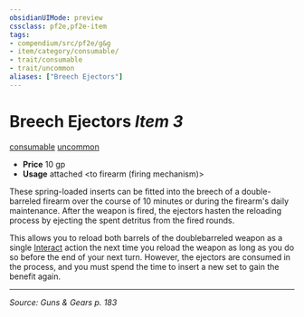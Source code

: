 ```yaml
---
obsidianUIMode: preview
cssclass: pf2e,pf2e-item
tags:
- compendium/src/pf2e/g&g
- item/category/consumable/
- trait/consumable
- trait/uncommon
aliases: ["Breech Ejectors"]
---
```

# Breech Ejectors *Item 3*  
[consumable](consumable.md "Consumable Item Trait")  [uncommon](uncommon.md "Uncommon Rarity Trait")  

- **Price** 10 gp
- **Usage** attached <to firearm (firing mechanism)>

These spring-loaded inserts can be fitted into the breech of a double-barreled firearm over the course of 10 minutes or during the firearm's daily maintenance. After the weapon is fired, the ejectors hasten the reloading process by ejecting the spent detritus from the fired rounds.

This allows you to reload both barrels of the doublebarreled weapon as a single [Interact](interact.md) action the next time you reload the weapon as long as you do so before the end of your next turn. However, the ejectors are consumed in the process, and you must spend the time to insert a new set to gain the benefit again.


---
*Source: Guns & Gears p. 183*